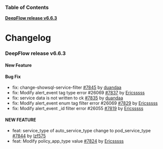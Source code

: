 ### Table of Contents

**[DeepFlow release v6.6.3](#v6.6.3)**<br/>

# Changelog

### <a id="v6.6.3"></a>DeepFlow release v6.6.3

#### New Feature

#### Bug Fix
* fix: change-showsql-service-filter [#7845](https://github.com/khulnasoft/deepflow/pull/7845) by [duandaa](https://github.com/duandaa)
* fix: Modify alert_event tag type error #26069 [#7837](https://github.com/khulnasoft/deepflow/pull/7837) by [Ericsssss](https://github.com/Ericsssss)
* fix: service data is not written to ck [#7835](https://github.com/khulnasoft/deepflow/pull/7835) by [duandaa](https://github.com/duandaa)
* fix: Modify alert_event enum tag filter error #26069 [#7829](https://github.com/khulnasoft/deepflow/pull/7829) by [Ericsssss](https://github.com/Ericsssss)
* fix: Modify alert_event _id filter error #26055 [#7819](https://github.com/khulnasoft/deepflow/pull/7819) by [Ericsssss](https://github.com/Ericsssss)

#### NEW FEATURE
* feat: service_type of auto_service_type change to pod_service_type [#7844](https://github.com/khulnasoft/deepflow/pull/7844) by [lzf575](https://github.com/lzf575)
* feat: Modify policy_app_type value [#7824](https://github.com/khulnasoft/deepflow/pull/7824) by [Ericsssss](https://github.com/Ericsssss)
